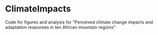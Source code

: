 # ClimateImpacts
Code for figures and analysis for "Perceived climate change impacts and adaptation responses in ten African mountain regions"
